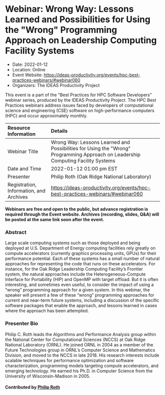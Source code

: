 # Webinar: Wrong Way: Lessons Learned and Possibilities for Using the "Wrong" Programming Approach on Leadership Computing Facility Systems

- Date: 2022-01-12
- Location: Online
- Event Website: https://ideas-productivity.org/events/hpc-best-practices-webinars/#webinar060
- Organizers: The IDEAS Productivity Project
			   
This event is a part of the "Best Practices for HPC Software
Developers" webinar series, produced by the IDEAS Productivity
Project. The HPC Best Practices webinars address issues faced by
developers of computational science and engineering (CSE) software on
high-performance computers (HPC) and occur approximately monthly.

Resource Information | Details
:--- | :---			   
Webinar Title | Wrong Way: Lessons Learned and Possibilities for Using the "Wrong" Programming Approach on Leadership Computing Facility Systems
Date and Time | 2022-01-12 01:00 pm EST
Presenter | Philip Roth (Oak Ridge National Laboratory)
Registration, Information, and Archives | 	<https://ideas-productivity.org/events/hpc-best-practices-webinars/#webinar060>	   

**Webinars are free and open to the public, but advance registration is required through the Event website. Archives (recording, slides, Q&A) will be posted at the same link soon after the event.**

### Abstract
<p>Large scale computing systems such as those deployed and being deployed at U.S. Department of Energy computing facilities rely greatly on compute accelerators (currently graphics processing units, GPUs) for their performance potential. Each of these systems has a small number of natural approaches for representing the code that runs on these accelerators. For instance, for the Oak Ridge Leadership Computing Facility’s Frontier system, the natural approaches include the Heterogeneous-Compute Interface for Portability (HIP) and OpenMP with target offload. But it is often interesting, and sometimes even useful, to consider the impact of using a “wrong” programming approach for a given system. In this webinar, the speaker will present a few of these “wrong” programming approaches for current and near-term future systems, including a discussion of the specific software packages that enable the approach, and lessons learned in cases where the approach has been attempted.</p>



### Presenter Bio
<p>Philip C. Roth leads the Algorithms and Performance Analysis group within the National Center for Computational Sciences (NCCS) at Oak Ridge National Laboratory (ORNL).  He joined ORNL in 2004 as a member of the Future Technologies group in ORNL&#8217;s Computer Science and Mathematics Division, and moved to the NCCS in late 2018.  His research interests include scalable techniques for performance optimization and software characterization, programming models targeting compute accelerators, and emerging technology.  He earned his Ph.D. in Computer Science from the University of Wisconsin-Madison in 2005.</p>

    

#### Contributed by [Philip Roth](https://github.com/rothpc "Philip Roth GitHub profile")

<!---
Publish: yes
Categories: skills
Topics: online learning
Level: 2
Prerequisites: default
Aggregate: none
--->
